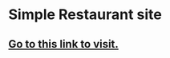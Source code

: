 # Simple Restaurant site
<h2><a href="https://aituabdiluly.github.io/dinner/">Go to this link to visit.</a></h2>
